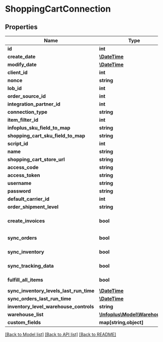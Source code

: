 # ShoppingCartConnection

## Properties
Name | Type | Description | Notes
------------ | ------------- | ------------- | -------------
**id** | **int** |  | [optional] 
**create_date** | [**\DateTime**](\DateTime.md) |  | [optional] 
**modify_date** | [**\DateTime**](\DateTime.md) |  | [optional] 
**client_id** | **int** |  | [optional] 
**nonce** | **string** |  | [optional] 
**lob_id** | **int** |  | 
**order_source_id** | **int** |  | 
**integration_partner_id** | **int** |  | 
**connection_type** | **string** |  | 
**item_filter_id** | **int** |  | [optional] 
**infoplus_sku_field_to_map** | **string** |  | 
**shopping_cart_sku_field_to_map** | **string** |  | 
**script_id** | **int** |  | [optional] 
**name** | **string** |  | 
**shopping_cart_store_url** | **string** |  | 
**access_code** | **string** |  | 
**access_token** | **string** |  | 
**username** | **string** |  | 
**password** | **string** |  | 
**default_carrier_id** | **int** |  | [optional] 
**order_shipment_level** | **string** |  | 
**create_invoices** | **bool** |  | [optional] [default to false]
**sync_orders** | **bool** |  | [default to false]
**sync_inventory** | **bool** |  | [default to false]
**sync_tracking_data** | **bool** |  | [default to false]
**fulfill_all_items** | **bool** |  | [default to false]
**sync_inventory_levels_last_run_time** | [**\DateTime**](\DateTime.md) |  | [optional] 
**sync_orders_last_run_time** | [**\DateTime**](\DateTime.md) |  | [optional] 
**inventory_level_warehouse_controls** | **string** |  | 
**warehouse_list** | [**\Infoplus\Model\Warehouse[]**](Warehouse.md) |  | [optional] 
**custom_fields** | **map[string,object]** |  | [optional] 

[[Back to Model list]](../README.md#documentation-for-models) [[Back to API list]](../README.md#documentation-for-api-endpoints) [[Back to README]](../README.md)


